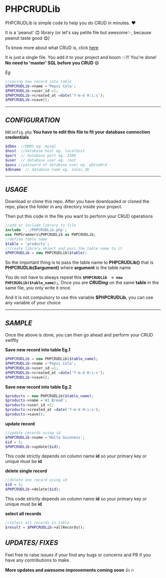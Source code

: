 # PHPCRUDLib

PHPCRUDLib is simple code to help you do CRUD in minutes. :heart:

It is a 'peanut' :blush: library (or let's say petite file but awesome:sparkles:, because peanut taste good :yum:)

To know more about what CRUD is, click <a href='https://www.google.com/search?q=CRUD' target='_blank'>here</a>

It is just a single file. You add it to your project and boom :boom:!!! You're done! **No need to 'master' SQL before you CRUD** :smile:

*Eg*
```php
//saving new record into table
$PHPCRUDLib->name ='Pepsi Cola';
$PHPCRUDLib->user_id =1;
$PHPCRUDLib->created_at =date('Y-m-d H:i:s');
$PHPCRUDLib->save();
```

***
## *CONFIGURATION*
 `DBConfig.php`
**You have to edit this file to fit your database connection credentials**

```php
$dbms  //DBMS eg. mysql
$host  //database host eg. localhost
$port  // database port eg. 3306
$user  // database user eg. root
$pass //password of database user eg. p@ssw0rd
$dbname  // database name eg. sales_db
```

***
## *USAGE*
Download or clone this repo.
After you have downloaded or cloned the repo, place the folder in any directory inside your project.

Then put this code in the file you want to perform your CRUD operations
```php
//add or include library to file
include '../PHPCRUDLib.php';
use PHPGrammers\PHPCRUDLib as PHPCRUDLib;
//define table name
$table = 'products';
//create library object and pass the table name to it
$PHPCRUDLib = new PHPCRUDLib($table);
```

So the important thing is to pass the table name to **PHPCRUDLib()** that is **PHPCRUDLib($argument)** where **argument** is the table name

You do not have to always repeat this **`$PHPCRUDLib  = new PHPCRUDLib($table_name);`**, Once you are **_CRUDing_** on the same **table** in the same file, you only write it once.

And it is not compulsory to use this variable **$PHPCRUDLib**, you can use any variable of your choice

***
## *SAMPLE*
Once the above is done, you can then go ahead and perform your CRUD swiftly

**Save new record into table Eg.1**
```php
$PHPCRUDLib = new PHPCRUDLib($table_name);
$PHPCRUDLib->name ='Pepsi Cola';
$PHPCRUDLib->user_id =1;
$PHPCRUDLib->created_at =date('Y-m-d H:i:s');
$PHPCRUDLib->save();
```

**Save new record into table Eg.2**
```php
$products = new PHPCRUDLib($table_name);
$products->name ='A1 Bread';
$products->user_id =2;
$products->created_at =date('Y-m-d H:i:s');
$products->save();
```

**update record**
```php
//update records using id
$PHPCRUDLib->name ='Malta Guinness';
$id = 5;
$PHPCRUDLib->update($id);
```
This code strictly depends on column name **id** so your primary key or unique must be **id**

**delete single record**
```php
//delete one record using id
$id = 3;
$PHPCRUDLib->delete($id);
```
This code strictly depends on column name **id** so your primary key or unique must be **id**

**select all records**
```php
//select all records in table
$result = $PHPCRUDLib->allRecords();
```

## *UPDATES/ FIXES*
Feel free to raise issues if your find any bugs or concerns and PR if you have any contributions to make.

**More updates and awesome improvements coming soon** :+1: :fire:

